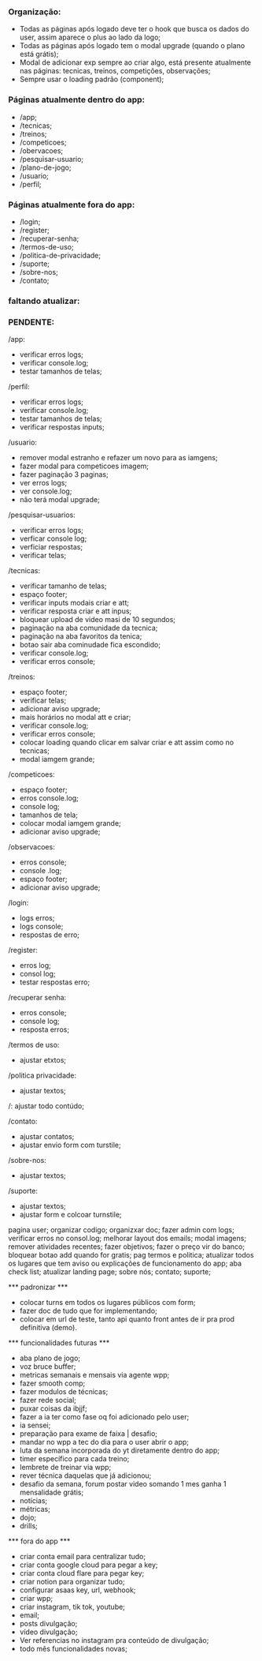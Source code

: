 ### Organização:
- Todas as páginas após logado deve ter o hook que busca os dados do user, assim aparece o plus ao lado da logo;
- Todas as páginas após logado tem o modal upgrade (quando o plano está grátis);
- Modal de adicionar exp sempre ao criar algo, está presente atualmente nas páginas: tecnicas, treinos, competições, observações;
- Sempre usar o loading padrão (component);

### Páginas atualmente dentro do app:
- /app;
- /tecnicas;
- /treinos;
- /competicoes;
- /obervacoes;
- /pesquisar-usuario;
- /plano-de-jogo;
- /usuario;
- /perfil;

### Páginas atualmente fora do app:
- /login;
- /register;
- /recuperar-senha;
- /termos-de-uso;
- /politica-de-privacidade;
- /suporte;
- /sobre-nos;
- /contato;


### faltando atualizar:



















### PENDENTE:


/app:
- verificar erros logs;
- verificar console.log;
- testar tamanhos de telas;

/perfil:
- verificar erros logs;
- verificar console.log;
- testar tamanhos de telas;
- verificar respostas inputs;

/usuario:
- remover modal estranho e refazer um novo para as iamgens;
- fazer modal para competicoes imagem;
- fazer paginação 3 paginas;
- ver erros logs;
- ver console.log;
- não terá modal upgrade;

/pesquisar-usuarios:
- verificar erros logs;
- verficar console log;
- verficiar respostas;
- verificar telas;

/tecnicas:
- verificar tamanho de telas;
- espaço footer;
- verificar inputs modais criar e att;
- verificar resposta criar e att inpus;
- bloquear upload de video masi de 10 segundos;
- paginação na aba comunidade da tecnica;
- paginação na aba favoritos da tenica;
- botao sair aba cominudade fica escondido;
- verificar console.log;
- verificar erros console;

/treinos:
- espaço footer;
- verificar telas;
- adicionar aviso upgrade;
- mais horários no modal att e criar;
- verificar console.log;
- verificar erros console;
- colocar loading quando clicar em salvar criar e att assim como no tecnicas;
- modal iamgem grande;

/competicoes:
- espaço footer;
- erros console.log;
- console log;
- tamanhos de tela;
- colocar modal iamgem grande;
- adicionar aviso upgrade;

/observacoes:
- erros console;
- console .log;
- espaço footer;
- adicionar aviso upgrade;

/login:
- logs erros;
- logs console;
- respostas de erro;

/register:
- erros log;
- consol log;
- testar respostas erro;

/recuperar senha:
- erros console;
- console log;
- resposta erros;

/termos de uso:
- ajustar etxtos;

/politica privacidade:
- ajustar textos;

/:
ajustar todo contúdo;

/contato:
- ajustar contatos;
- ajustar envio form com turstile;

/sobre-nos:
- ajustar textos;

/suporte:
- ajustar textos;
- ajustar form e colcoar turnstile;



















pagina user;
organizar codigo;
organizxar doc;
fazer admin com logs;
verificar erros no consol.log;
melhorar layout dos emails;
modal imagens;
remover atividades recentes;
fazer objetivos;
fazer o preço vir do banco;
bloquear botao add quando for gratis;
pag termos e politica;
atualizar todos os lugares que tem aviso ou explicações de funcionamento do app;
aba check list;
atualizar landing page;
sobre nós;
contato;
suporte;


*** padronizar ***
- colocar turns em todos os lugares públicos com form;
- fazer doc de tudo que for implementando;
- colocar em url de teste, tanto api quanto front antes de ir pra prod definitiva (demo).


*** funcionalidades futuras ***
- aba plano de jogo;
- voz bruce buffer;
- metricas semanais e mensais via agente wpp;
- fazer smooth comp;
- fazer modulos de técnicas;
- fazer rede social;
- puxar coisas da ibjjf;
- fazer a ia ter como fase oq foi adicionado pelo user;
- ia sensei;
- preparação para exame de faixa | desafio;
- mandar no wpp a tec do dia para o user abrir o app;
- luta da semana incorporada do yt diretamente dentro do app;
- timer específico para cada treino;
- lembrete de treinar via wpp;
- rever técnica daquelas que já adicionou;
- desafio da semana, forum postar video somando 1 mes ganha 1 mensalidade grátis;
- notícias;
- métricas;
- dojo;
- drills;


*** fora do app ***
- criar conta email para centralizar tudo;
- criar conta google cloud para pegar a key;
- criar conta cloud flare para pegar key;
- criar notion para organizar tudo;
- configurar asaas key, url, webhook;
- criar wpp;
- criar instagram, tik tok, youtube;
- email;
- posts divulgação;
- vídeo divulgação;
- Ver referencias no instagram pra conteúdo de divulgação;
- todo mês funcionalidades novas;
